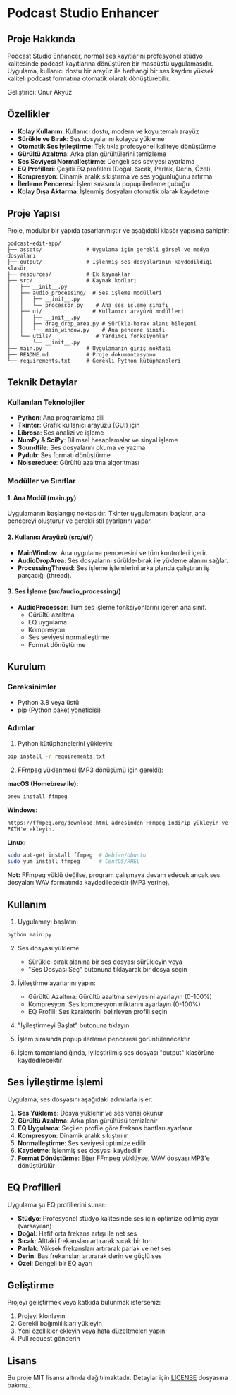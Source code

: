 # Podcast Studio Enhancer

## Proje Hakkında

Podcast Studio Enhancer, normal ses kayıtlarını profesyonel stüdyo kalitesinde podcast kayıtlarına dönüştüren bir masaüstü uygulamasıdır. Uygulama, kullanıcı dostu bir arayüz ile herhangi bir ses kaydını yüksek kaliteli podcast formatına otomatik olarak dönüştürebilir.

Geliştirici: Onur Akyüz

## Özellikler

- **Kolay Kullanım**: Kullanıcı dostu, modern ve koyu temalı arayüz
- **Sürükle ve Bırak**: Ses dosyalarını kolayca yükleme
- **Otomatik Ses İyileştirme**: Tek tıkla profesyonel kaliteye dönüştürme
- **Gürültü Azaltma**: Arka plan gürültülerini temizleme
- **Ses Seviyesi Normalleştirme**: Dengeli ses seviyesi ayarlama
- **EQ Profilleri**: Çeşitli EQ profilleri (Doğal, Sıcak, Parlak, Derin, Özel)
- **Kompresyon**: Dinamik aralık sıkıştırma ve ses yoğunluğunu artırma
- **İlerleme Penceresi**: İşlem sırasında popup ilerleme çubuğu
- **Kolay Dışa Aktarma**: İşlenmiş dosyaları otomatik olarak kaydetme

## Proje Yapısı

Proje, modular bir yapıda tasarlanmıştır ve aşağıdaki klasör yapısına sahiptir:

```
podcast-edit-app/
├── assets/              # Uygulama için gerekli görsel ve medya dosyaları
├── output/              # İşlenmiş ses dosyalarının kaydedildiği klasör
├── resources/           # Ek kaynaklar
├── src/                 # Kaynak kodları
│   ├── __init__.py
│   ├── audio_processing/  # Ses işleme modülleri
│   │   ├── __init__.py
│   │   └── processor.py    # Ana ses işleme sınıfı
│   ├── ui/                # Kullanıcı arayüzü modülleri
│   │   ├── __init__.py
│   │   ├── drag_drop_area.py # Sürükle-bırak alanı bileşeni
│   │   └── main_window.py    # Ana pencere sınıfı
│   └── utils/              # Yardımcı fonksiyonlar
│       └── __init__.py
├── main.py              # Uygulamanın giriş noktası
├── README.md            # Proje dokumantasyonu
└── requirements.txt     # Gerekli Python kütüphaneleri
```

## Teknik Detaylar

### Kullanılan Teknolojiler

- **Python**: Ana programlama dili
- **Tkinter**: Grafik kullanıcı arayüzü (GUI) için
- **Librosa**: Ses analizi ve işleme
- **NumPy & SciPy**: Bilimsel hesaplamalar ve sinyal işleme
- **Soundfile**: Ses dosyalarını okuma ve yazma
- **Pydub**: Ses formatı dönüştürme
- **Noisereduce**: Gürültü azaltma algoritması

### Modüller ve Sınıflar

#### 1. Ana Modül (main.py)

Uygulamanın başlangıç noktasıdır. Tkinter uygulamasını başlatır, ana pencereyi oluşturur ve gerekli stil ayarlarını yapar.

#### 2. Kullanıcı Arayüzü (src/ui/)

- **MainWindow**: Ana uygulama penceresini ve tüm kontrolleri içerir.
- **AudioDropArea**: Ses dosyalarını sürükle-bırak ile yükleme alanını sağlar.
- **ProcessingThread**: Ses işleme işlemlerini arka planda çalıştıran iş parçacığı (thread).

#### 3. Ses İşleme (src/audio_processing/)

- **AudioProcessor**: Tüm ses işleme fonksiyonlarını içeren ana sınıf.
  - Gürültü azaltma
  - EQ uygulama
  - Kompresyon
  - Ses seviyesi normalleştirme
  - Format dönüştürme

## Kurulum

### Gereksinimler

- Python 3.8 veya üstü
- pip (Python paket yöneticisi)

### Adımlar

1. Python kütüphanelerini yükleyin:

```bash
pip install -r requirements.txt
```

2. FFmpeg yüklenmesi (MP3 dönüşümü için gerekli):

**macOS (Homebrew ile):**
```bash
brew install ffmpeg
```

**Windows:**
```
https://ffmpeg.org/download.html adresinden FFmpeg indirip yükleyin ve PATH'e ekleyin.
```

**Linux:**
```bash
sudo apt-get install ffmpeg  # Debian/Ubuntu
sudo yum install ffmpeg      # CentOS/RHEL
```

**Not:** FFmpeg yüklü değilse, program çalışmaya devam edecek ancak ses dosyaları WAV formatında kaydedilecektir (MP3 yerine).

## Kullanım

1. Uygulamayı başlatın:

```bash
python main.py
```

2. Ses dosyası yükleme:
   - Sürükle-bırak alanına bir ses dosyası sürükleyin veya
   - "Ses Dosyası Seç" butonuna tıklayarak bir dosya seçin

3. İyileştirme ayarlarını yapın:
   - Gürültü Azaltma: Gürültü azaltma seviyesini ayarlayın (0-100%)
   - Kompresyon: Ses kompresyon miktarını ayarlayın (0-100%)
   - EQ Profili: Ses karakterini belirleyen profili seçin

4. "İyileştirmeyi Başlat" butonuna tıklayın

5. İşlem sırasında popup ilerleme penceresi görüntülenecektir

6. İşlem tamamlandığında, iyileştirilmiş ses dosyası "output" klasörüne kaydedilecektir

## Ses İyileştirme İşlemi

Uygulama, ses dosyasını aşağıdaki adımlarla işler:

1. **Ses Yükleme**: Dosya yüklenir ve ses verisi okunur
2. **Gürültü Azaltma**: Arka plan gürültüsü temizlenir
3. **EQ Uygulama**: Seçilen profile göre frekans bantları ayarlanır
4. **Kompresyon**: Dinamik aralık sıkıştırılır
5. **Normalleştirme**: Ses seviyesi optimize edilir
6. **Kaydetme**: İşlenmiş ses dosyası kaydedilir
7. **Format Dönüştürme**: Eğer FFmpeg yüklüyse, WAV dosyası MP3'e dönüştürülür

## EQ Profilleri

Uygulama şu EQ profillerini sunar:

- **Stüdyo**: Profesyonel stüdyo kalitesinde ses için optimize edilmiş ayar (varsayılan)
- **Doğal**: Hafif orta frekans artışı ile net ses
- **Sıcak**: Alttaki frekansları artırarak sıcak bir ton
- **Parlak**: Yüksek frekansları artırarak parlak ve net ses
- **Derin**: Bas frekansları artırarak derin ve güçlü ses
- **Özel**: Dengeli bir EQ ayarı

## Geliştirme

Projeyi geliştirmek veya katkıda bulunmak isterseniz:

1. Projeyi klonlayın
2. Gerekli bağımlılıkları yükleyin
3. Yeni özellikler ekleyin veya hata düzeltmeleri yapın
4. Pull request gönderin

## Lisans

Bu proje MIT lisansı altında dağıtılmaktadır. Detaylar için [LICENSE](LICENSE) dosyasına bakınız.